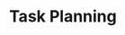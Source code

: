 ---
layout: page
title: Task Planning
description: Task allocation for multi-robot systems
img: assets/img/projects/task-planning.png
importance: 2
category: Intelligent Planning and Decision Making
related_publications: true
---